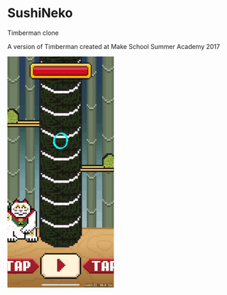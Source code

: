# SushiNeko
Timberman clone

A version of Timberman created at Make School Summer Academy 2017

![Sushi Neko demo](demo-sushi-neko.gif)

